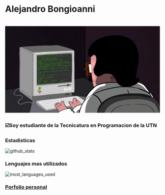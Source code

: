 # **Alejandro Bongioanni**

# ![](https://github.com/Albongle/Albongle/blob/master/Programacion.gif)

### :ballot_box_with_check:Soy estudiante de la Tecnicatura en Programacion de la UTN

### Estadisticas

![github_stats](https://github-readme-stats.vercel.app/api?username=albongle&show_icons=true&locale=es&theme=radical)

### Lenguajes mas utilizados

![most_languages_used](https://github-readme-stats.vercel.app/api/top-langs/?username=albongle&layout=compact)

### [Porfolio personal](https://porfolio-albongle.vercel.app/)
